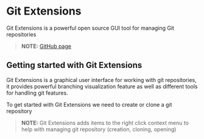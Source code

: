# Git Extensions
Git Extensions is a powerful open source GUI tool for managing Git repositories
>**NOTE:** [GitHub page](https://github.com/gitextensions/gitextensions) 

## Getting started with Git Extensions
Git Extensions is a graphical user interface for working with git repositories, it provides powerful branching visualization feature as well as different tools for handling git features.

To get started with Git Extensions we need to create or clone a git repository
> **NOTE:** Git Extensions adds items to the right click context menu to help with managing git repository (creation, cloning, opening)
